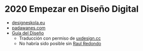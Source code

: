 # 2020 Empezar en Diseño Digital

* [designeskola.eu](https://www.designeskola.eu/)
* [padawanes.com](http://padawanes.com/)
* [Guía del Diseño](https://medium.com/gu%C3%ADa-del-diseño-start-uxdesign-cc)
  * Traducción con permiso de [uxdesign.cc](https://start.uxdesign.cc/)
  * No habría sido posible sin [Raul Redondo](http://raulredondo.com)

